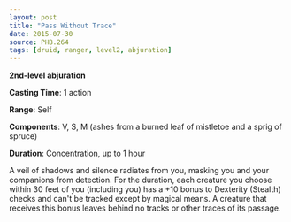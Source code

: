 ```yaml
---
layout: post
title: "Pass Without Trace"
date: 2015-07-30
source: PHB.264
tags: [druid, ranger, level2, abjuration]
---
```


**2nd-level abjuration**

**Casting Time**: 1 action

**Range**: Self

**Components**: V, S, M (ashes from a burned leaf of mistletoe and a sprig of spruce)

**Duration**: Concentration, up to 1 hour

A veil of shadows and silence radiates from you, masking you and your companions from detection. For the duration, each creature you choose within 30 feet of you (including you) has a +10 bonus to Dexterity (Stealth) checks and can't be tracked except by magical means. A creature that receives this bonus leaves behind no tracks or other traces of its passage.
